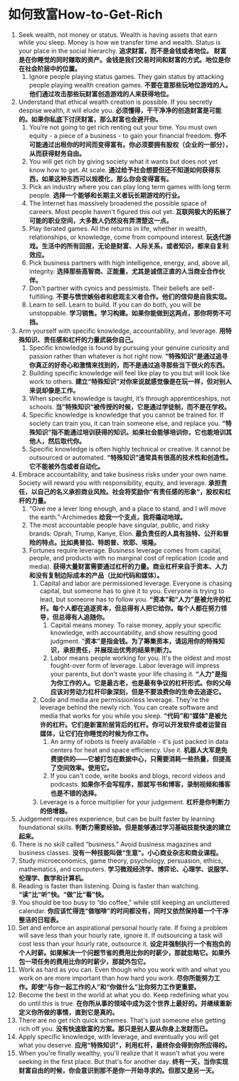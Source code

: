 # 如何致富How-to-Get-Rich

1. Seek wealth, not money or status. Wealth is having assets that earn while you sleep. Money is how we transfer time and wealth. Status is your place in the social hierarchy. **追求财富，而不是金钱或者地位。 财富是在你睡觉的同时赚取的资产。金钱是我们交易时间和财富的方式。地位是你在社会阶层中的位置。**
   1. Ignore people playing status games. They gain status by attacking people playing wealth creation games. **不要在意那些玩地位游戏的人。他们通过攻击那些玩财富创造游戏的人来获得地位。**
2. Understand that ethical wealth creation is possible. If you secretly despise wealth, it will elude you. **必须懂得，干干净净的创造财富是可能的。如果你私底下讨厌财富，那么财富也会避开你。**
   1. You’re not going to get rich renting out your time. You must own equity - a piece of a business - to gain your financial freedom. **你不可能通过出租你的时间而变得富有。你必须要拥有股权（企业的一部分），从而获得财务自由。**
   2. You will get rich by giving society what it wants but does not yet know how to get. At scale. **通过给予社会想要但还不知道如何获得东西，如果这种东西可以规模化，那么你会变得富有。**
   3. Pick an industry where you can play long term games with long term people. **选择一个能够和长期主义者玩长期游戏的行业。**
   4. The Internet has massively broadened the possible space of careers. Most people haven't figured this out yet. **互联网极大的拓展了可能的职业空间，大多数人仍然没有弄清楚这一点。**
   5. Play iterated games. All the returns in life, whether in wealth, relationships, or knowledge, come from compound interest. **玩迭代游戏。生活中的所有回报，无论是财富、人际关系，或者知识，都来自复利效应。**
   6. Pick business partners with high intelligence, energy, and, above all, integrity. **选择那些高智商、正能量，尤其是诚信正直的人当商业合作伙伴。**
   7. Don't partner with cynics and pessimists. Their beliefs are self-fulfilling. **不要与愤世嫉俗者和悲观主义者合作。他们的信仰是自我实现。**
   8. Learn to sell. Learn to build. If you can do both, you will be unstoppable. **学习销售。学习构建。如果你能做到这两点，那你将势不可挡。**
3. Arm yourself with specific knowledge, accountability, and leverage. **用特殊知识、责任感和杠杆的力量武装你自己。**
   1. Specific knowledge is found by pursuing your genuine curiosity and passion rather than whatever is hot right now. **“特殊知识”是通过追寻你真正的好奇心和激情来找到的，而不是通过追寻那些当下很火的东西。**
   2. Building specific knowledge will feel like play to you but will look like work to others. **建立“特殊知识”对你来说就感觉像是在玩一样，但对别人来说却像是工作。**
   3. When specific knowledge is taught, it’s through apprenticeships, not schools. **当”特殊知识“被传授的时候，它是通过学徒制，而不是在学校。**
   4. Specific knowledge is knowledge that you cannot be trained for. If society can train you, it can train someone else, and replace you. **“特殊知识”指不能通过培训获得的知识。如果社会能够培训你，它也能培训其他人，然后取代你。**
   5. Specific knowledge is often highly technical or creative. It cannot be outsourced or automated. **“特殊知识”通常具有很高的技术性和创造性。它不能被外包或者自动化。**
4. Embrace accountability, and take business risks under your own name. Society will reward you with responsibility, equity, and leverage. **承担责任，以自己的名义承担商业风险。社会将奖励你“有责任感的形象“，股权和杠杆的力量。**
   1. “Give me a lever long enough, and a place to stand, and I will move the earth.”-Archimedes **给我一个支点，我将撬动地球。**
   2. The most accountable people have singular, public, and risky brands: Oprah, Trump, Kanye, Elon. **最负责任的人具有独特、公开和冒险的特点。比如奥普拉、特朗普、坎耶、埃隆。**
   3. Fortunes require leverage. Business leverage comes from capital, people, and products with no marginal cost of replication (code and media). **获得大量财富需要通过杠杆的力量。商业杠杆来自于资本、人力和没有复制边际成本的产品（比如代码和媒体）。**
      1. Capital and labor are permissioned leverage. Everyone is chasing capital, but someone has to give it to you. Everyone is trying to lead, but someone has to follow you. **“资本”和“人力”是被允许的杠杆。每个人都在追逐资本，但总得有人把它给你。每个人都在努力领导，但总得有人追随你。**
         1. Capital means money. To raise money, apply your specific knowledge, with accountability, and show resulting good judgment. “**资本”是指金钱。为了筹集资本，请运用你的特殊知识，承担责任，并展现出优秀的结果判断力。**
         2. Labor means people working for you. It's the oldest and most fought-over form of leverage. Labor leverage will impress your parents, but don’t waste your life chasing it. **“人力”是指为你工作的人。它是最古老，也是最有争议的杠杆形式。你的父母应该对劳动力杠杆印象深刻，但是不要浪费你的生命去追逐它。**
      2. Code and media are permissionless leverage. They're the leverage behind the newly rich. You can create software and media that works for you while you sleep. **“代码”和“媒体”是被允许的杠杆。它们是新富阶层背后的杠杆。你可以开发软件或者运营自媒体，让它们在你睡觉的时候为你工作。**
         1. An army of robots is freely available - it's just packed in data centers for heat and space efficiency. Use it. **机器人大军是免费提供的——它被打包在数据中心，只需要消耗一些热量，但提高了空间效率。使用它。**
         2. If you can't code, write books and blogs, record videos and podcasts. **如果你不会写程序，那就写书和博客，录制视频和播客也是不错的选择。**
      3. Leverage is a force multiplier for your judgement. **杠杆是你判断力的倍增器。**
5. Judgement requires experience, but can be built faster by learning foundational skills. **判断力需要经验。但是能够通过学习基础技能快速的建立起来。**
6. There is no skill called “business.” Avoid business magazines and business classes. **没有一种技能叫做“生意”。小心商业杂志和商业课程。**
7. Study microeconomics, game theory, psychology, persuasion, ethics, mathematics, and computers. **学习微观经济学、博弈论、心理学、说服学、伦理学、数学和计算机。**
8. Reading is faster than listening. Doing is faster than watching. **“读”比“听”快。“做”比“看”快。**
9. You should be too busy to “do coffee," while still keeping an uncluttered calendar. **你应该忙得连“做咖啡”的时间都没有，同时又依然保持着一个干净整洁的日程表。**
10. Set and enforce an aspirational personal hourly rate. If fixing a problem will save less than your hourly rate, ignore it. If outsourcing a task will cost less than your hourly rate, outsource it. **设定并强制执行一个有抱负的个人时薪。如果解决一个问题节省的费用比你的时薪少，那就忽略它。如果外包一项任务的费用比你的时薪少，那就外包它。**
11. Work as hard as you can. Even though who you work with and what you work on are more important than how hard you work. **尽你所能努力工作。即使“与你一起工作的人”和“你做什么”比你努力工作更重要。**
12. Become the best in the world at what you do. Keep redefining what you do until this is true. **在你所从事的领域中成为这个世界上最好的。并继续重新定义你所做的事情，直到它是真的。**
13. There are no get rich quick schemes. That's just someone else getting rich off you. **没有快速致富的方案。那只是别人要从你身上发财而已。**
14. Apply specific knowledge, with leverage, and eventually you will get what you deserve. **应用“特殊知识”，利用杠杆，最终你会得到你所应得的。**
15. When you're finally wealthy, you'll realize that it wasn't what you were seeking in the first place. But that's for another day. **终有一天，当你实现财富自由的时候，你会意识到那不是你一开始寻求的。但那又是另一天。**
